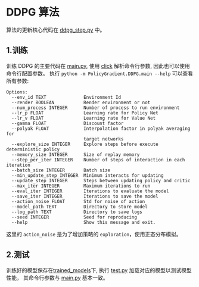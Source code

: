 # DDPG 算法

算法的更新核心代码在 [ddpg_step.py](../algorithms/ddpg_step.py) 中。

## 1.训练

训练 DDPG 的主要代码在 [main.py](main.py), 使用 [click](https://click.palletsprojects.com/en/7.x/) 解析命令行参数, 因此也可以使用命令行配置参数。
执行 `python -m PolicyGradient.DDPG.main --help` 可以查看所有参数:

``` text
Options:
  --env_id TEXT              Environment Id
  --render BOOLEAN           Render environment or not
  --num_process INTEGER      Number of process to run environment
  --lr_p FLOAT               Learning rate for Policy Net
  --lr_v FLOAT               Learning rate for Value Net
  --gamma FLOAT              Discount factor
  --polyak FLOAT             Interpolation factor in polyak averaging for
                             target networks
  --explore_size INTEGER     Explore steps before execute deterministic policy
  --memory_size INTEGER      Size of replay memory
  --step_per_iter INTEGER    Number of steps of interaction in each iteration
  --batch_size INTEGER       Batch size
  --min_update_step INTEGER  Minimum interacts for updating
  --update_step INTEGER      Steps between updating policy and critic
  --max_iter INTEGER         Maximum iterations to run
  --eval_iter INTEGER        Iterations to evaluate the model
  --save_iter INTEGER        Iterations to save the model
  --action_noise FLOAT       Std for noise of action
  --model_path TEXT          Directory to store model
  --log_path TEXT            Directory to save logs
  --seed INTEGER             Seed for reproducing
  --help                     Show this message and exit.
```

这里的 `action_noise` 是为了增加策略的 `exploration`，使用正态分布模拟。

## 2.测试

训练好的模型保存在[trained_models](trained_models)下, 执行 [test.py](test.py) 加载对应的模型以测试模型性能，
其命令行参数与 [main.py](main.py) 基本一致。


